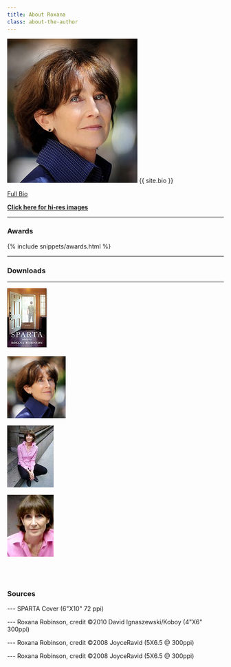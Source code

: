```yaml
---
title: About Roxana
class: about-the-author
---
```

![Roxana](../assets/img/robinson1_si-303x335.jpg) {{ site.bio }}


[Full Bio](/biography/)

[**Click here for hi-res images**](#downloads)

---

### Awards

{% include snippets/awards.html %}

---

### Downloads

---

[![SPARTA Cover](../assets/img/sparta_robinson_95x140.jpg)](../assets/img/sparta_robinson_275x400.jpg)

[*![Roxana Robinson Portrait](../assets/img/Roxana-ROBINSON-14David-Ignaszewski-koboy_LG-crop136x144.jpg)*](../assets/img/Roxana-ROBINSON-14David-Ignaszewski-koboy_LG-crop.jpg "from the Sparta Jacket Cover Roxana Robinson")

[![](../assets/img/Robinson_thmb_JoyceRavid.jpg)](../assets/img/Robinson_JoyceRavid.jpg)

[![](../assets/img/Robinson2_thmb_JoyceRavid.jpg)](../assets/img/Robinson2_JoyceRavid.jpg)


<div style="width:100%;clear:both;margin:2em 0;">&nbsp;</div>


### Sources


--- SPARTA Cover (6"X10" 72 ppi)

--- Roxana Robinson, credit ©2010 David Ignaszewski/Koboy (4"X6" 300ppi)

--- Roxana Robinson, credit ©2008 JoyceRavid (5X6.5 @ 300ppi)

--- Roxana Robinson, credit ©2008 JoyceRavid (5X6.5 @ 300ppi)
